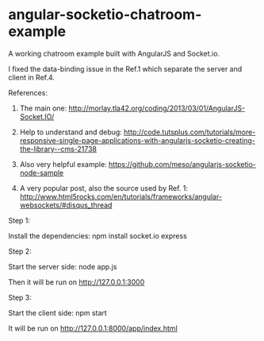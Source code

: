 angular-socketio-chatroom-example
=================================

A working chatroom example built with AngularJS and Socket.io.

I fixed the data-binding issue in the Ref.1 which separate the server and client in Ref.4.

References: 

1. The main one: http://morlay.tla42.org/coding/2013/03/01/AngularJS-Socket.IO/

2. Help to understand and debug: http://code.tutsplus.com/tutorials/more-responsive-single-page-applications-with-angularjs-socketio-creating-the-library--cms-21738

3. Also very helpful example: https://github.com/meso/angularjs-socketio-node-sample

4. A very popular post, also the source used by Ref. 1: http://www.html5rocks.com/en/tutorials/frameworks/angular-websockets/#disqus_thread

Step 1: 

Install the dependencies: npm install socket.io express

Step 2: 

Start the server side: node app.js

Then it will be run on http://127.0.0.1:3000

Step 3: 

Start the client side: npm start

It will be run on http://127.0.0.1:8000/app/index.html
